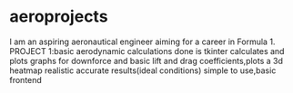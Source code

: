 # aeroprojects
I am an aspiring aeronautical engineer aiming for a career in Formula 1.
PROJECT 1:basic aerodynamic calculations done is tkinter
          calculates and plots graphs for downforce and basic lift and drag coefficients,plots a 3d heatmap
          realistic accurate results(ideal conditions)
          simple to use,basic frontend
